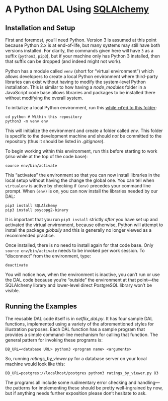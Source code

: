 # A Python DAL Using [SQLAlchemy](https://www.sqlalchemy.org/)

## Installation and Setup
First and foremost, you’ll need Python. Version 3 is assumed at this point because Python 2.x is at end-of-life, but many systems may still have both versions installed. For clarity, the commands given here will have `3` as a suffix (`python3`, `pip3`), but if your machine only has Python 3 installed, then that suffix can be dropped (and indeed might not work).

Python has a module called `venv` (short for “virtual environment”) which allows developers to create a local Python environment where third-party libraries can exist without having to modify the system-level Python installation. This is similar to how having a _node_modules_ folder in a JavaScript code base allows libraries and packages to be installed there without modifying the overall system.

To initialize a local Python environment, run this [while `cd`’ed to this folder](.):

    cd python # Within this repository
    python3 -m venv env

This will initialize the environment and create a folder called _env_. This folder is specific to the development machine and should _not_ be committed to the repository (thus it should be listed in _.gitignore_).

To begin working within this environment, run this before starting to work (also while at the top of the code base):

    source env/bin/activate

This “activates” the environment so that you can now install libraries in the local setup without having the change the global one. You can tell when `virtualenv` is active by checking if `(env)` precedes your command line prompt. When `(env)` is on, you can now install the libraries needed by our DAL:

    pip3 install SQLAlchemy
    pip3 install psycopg2-binary

It is important that you run `pip3 install` strictly _after_ you have set up and activated the virtual environment, because otherwise, Python will attempt to install the package _globally_ and this is generally no longer viewed as a recommended practice.

Once installed, there is no need to install again for that code base. Only `source env/bin/activate` needs to be invoked per work session. To “disconnect” from the environment, type:

    deactivate
    
You will notice how, when the environment is inactive, you can’t run or use the DAL code because you’re “outside” the environment at that point—the SQLAlchemy library and lower-level direct PostgreSQL library won’t be visible.

## Running the Examples
The reusable DAL code itself is in _netflix_dal.py_. It has four sample DAL functions, implemented using a variety of the aforementioned styles for illustration purposes. Each DAL function has a sample program that provides a simple command-line mechanism for calling that function. The general pattern for invoking these programs is:

    DB_URL=<database URL> python3 <program name> <arguments>

So, running _ratings_by_viewer.py_ for a database server on your local machine would look like this:

    DB_URL=postgres://localhost/postgres python3 ratings_by_viewer.py 83

The programs all include some rudimentary error checking and handling—the patterns for implementing these should be pretty well-ingrained by now, but if anything needs further exposition please don’t hesitate to ask.
